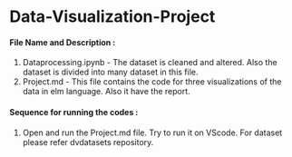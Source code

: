 # Data-Visualization-Project
#### File Name and Description :
1. Dataprocessing.ipynb - The dataset is cleaned and altered. Also the dataset is divided into many dataset in this file.
2. Project.md - This file contains the code for three visualizations of the data in elm language. Also it have the report.

#### Sequence for running the codes :

1. Open and run the Project.md file. Try to run it on VScode. For dataset please refer dvdatasets repository.
